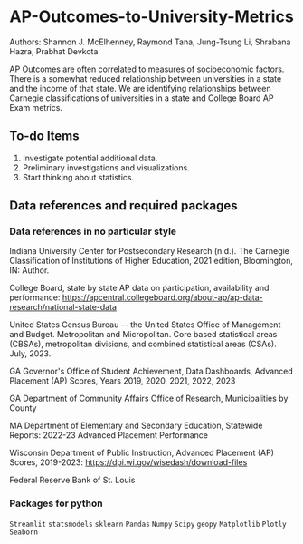 # AP-Outcomes-to-University-Metrics

Authors: Shannon J. McElhenney, Raymond Tana, Jung-Tsung Li, Shrabana Hazra, Prabhat Devkota

AP Outcomes are often correlated to measures of socioeconomic factors. There is a somewhat reduced relationship between universities in a state and the income of that state. We are identifying relationships between Carnegie classifications of universities in a state and College Board AP Exam metrics.

## To-do Items 

1. Investigate potential additional data.
2. Preliminary investigations and visualizations.
3. Start thinking about statistics.

## Data references and required packages

### Data references in no particular style

Indiana University Center for Postsecondary Research (n.d.). The Carnegie Classification of Institutions of Higher Education, 2021 edition, Bloomington, IN: Author.

College Board, state by state AP data on participation, availability and performance: https://apcentral.collegeboard.org/about-ap/ap-data-research/national-state-data

United States Census Bureau -- the United States Office of Management and Budget. Metropolitan and Micropolitan. Core based statistical areas (CBSAs), metropolitan divisions, and combined statistical areas (CSAs). July, 2023.

GA Governor's Office of Student Achievement, Data Dashboards, Advanced Placement (AP) Scores, Years 2019, 2020, 2021, 2022, 2023

GA Department of Community Affairs Office of Research, Municipalities by County

MA Department of Elementary and Secondary Education, Statewide Reports: 2022-23 Advanced Placement Performance

Wisconsin Department of Public Instruction, Advanced Placement (AP) Scores, 2019-2023: https://dpi.wi.gov/wisedash/download-files

Federal Reserve Bank of St. Louis

### Packages for python

`Streamlit`
`statsmodels`
`sklearn`
`Pandas`
`Numpy`
`Scipy`
`geopy`
`Matplotlib`
`Plotly`
`Seaborn`
